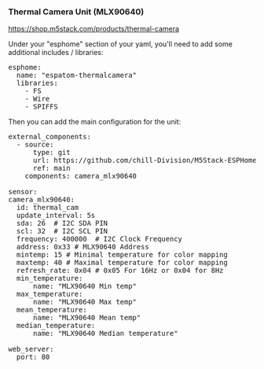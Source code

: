### Thermal Camera Unit (MLX90640)

https://shop.m5stack.com/products/thermal-camera


Under your "esphome" section of your yaml, you'll need to add some additional includes / libraries:
<pre>
esphome:
  name: "espatom-thermalcamera"
  libraries:
    - FS
    - Wire
    - SPIFFS
</pre>

Then you can add the main configuration for the unit:
<pre>
external_components:
  - source:
      type: git
      url: https://github.com/chill-Division/M5Stack-ESPHome/
      ref: main
    components: camera_mlx90640

sensor:
camera_mlx90640:
  id: thermal_cam
  update_interval: 5s
  sda: 26  # I2C SDA PIN
  scl: 32  # I2C SCL PIN
  frequency: 400000  # I2C Clock Frequency
  address: 0x33 # MLX90640 Address
  mintemp: 15 # Minimal temperature for color mapping
  maxtemp: 40 # Maximal temperature for color mapping
  refresh_rate: 0x04 # 0x05 For 16Hz or 0x04 for 8Hz
  min_temperature:
      name: "MLX90640 Min temp"
  max_temperature:
      name: "MLX90640 Max temp"
  mean_temperature:
      name: "MLX90640 Mean temp"
  median_temperature:
      name: "MLX90640 Median temperature"

web_server:
  port: 80
</pre>
